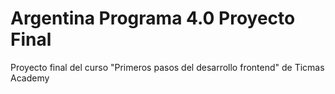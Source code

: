 # Argentina Programa 4.0 Proyecto Final

Proyecto final del curso "Primeros pasos del desarrollo frontend" de Ticmas Academy
